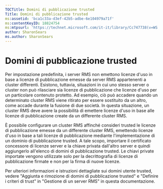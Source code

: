 ```yaml
---
TOCTitle: Domini di pubblicazione trusted
Title: Domini di pubblicazione trusted
ms:assetid: 'bca1c33a-d3ef-42b5-adbe-6e104979a71f'
ms:contentKeyID: 18824754
ms:mtpsurl: 'https://technet.microsoft.com/it-it/library/Cc747738(v=WS.10)'
author: SharonSears
ms.author: SharonSears
---
```


Domini di pubblicazione trusted
===============================

Per impostazione predefinita, i server RMS non emettono licenze d'uso in base a licenze di pubblicazione emesse da server RMS appartenenti a cluster differenti. Esistono, tuttavia, situazioni in cui uno stesso server o cluster non può rilasciare sia licenze di pubblicazione che licenze d'uso per un particolare contenuto protetto. Ad esempio, ciò può accadere quando un determinato cluster RMS viene ritirato per essere sostituito da un altro, come accade durante la fusione di due società. In questa situazione, un cluster RMS deve avere la possibilità di emettere licenze d'uso in base alle licenze di pubblicazione create da un differente cluster RMS.

È possibile configurare un cluster RMS affinché consideri trusted le licenze di pubblicazione emesse da un differente cluster RMS, emettendo licenze d'uso in base a tali licenze di pubblicazione mediante l'implementazione di un dominio di pubblicazione trusted. A tale scopo, importare il certificato concessore di licenze server e la chiave privata dall'altro server e quindi aggiungerlo all'elenco di domini di pubblicazione trusted. Le chiavi private importate vengono utilizzate solo per la decrittografia di licenze di pubblicazione firmate e non per la firma di nuove licenze.

Per ulteriori informazioni e istruzioni dettagliate sui domini utente trusted, vedere "Aggiunta e rimozione di domini di pubblicazione trusted" e "Definire i criteri di trust" in "Gestione di un server RMS" in questa documentazione.
